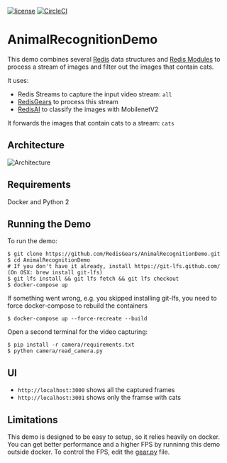 [![license](https://img.shields.io/github/license/RedisGears/AnimalRecognitionDemo.svg)](https://github.com/RedisGears/AnimalRecognitionDemo)
[![CircleCI](https://circleci.com/gh/RedisGears/AnimalRecognitionDemo/tree/master.svg?style=svg)](https://circleci.com/gh/RedisGears/AnimalRecognitionDemo/tree/master) 

# AnimalRecognitionDemo

This demo combines several [Redis](https://redis.io) data structures and [Redis Modules](https://redis.io/topics/modules-intro)
to process a stream of images and filter out the images that contain cats.

It uses:

* Redis Streams to capture the input video stream: `all`
* [RedisGears](https://oss.redislabs.com/redisgears/) to process this stream
* [RedisAI](https://oss.redislabs.com/redisai/) to classify the images with MobilenetV2

It forwards the images that contain cats to a stream: `cats`

## Architecture
![Architecture](/architecture.png)

## Requirements
Docker and Python 2

## Running the Demo
To run the demo:
```
$ git clone https://github.com/RedisGears/AnimalRecognitionDemo.git
$ cd AnimalRecognitionDemo
# If you don't have it already, install https://git-lfs.github.com/ (On OSX: brew install git-lfs)
$ git lfs install && git lfs fetch && git lfs checkout
$ docker-compose up
```
If something went wrong, e.g. you skipped installing git-lfs, you need to force docker-compose to rebuild the containers
```
$ docker-compose up --force-recreate --build
```
Open a second terminal for the video capturing:
```
$ pip install -r camera/requirements.txt
$ python camera/read_camera.py
```

## UI
* `http://localhost:3000` shows all the captured frames
* `http://localhost:3001` shows only the framse with cats

## Limitations
This demo is designed to be easy to setup, so it relies heavily on docker.
You can get better performance and a higher FPS by runninng this demo outside docker.
To control the FPS, edit the [gear.py](https://github.com/RedisGears/AnimalRecognitionDemo/blob/master/app/gear.py#L53) file.

